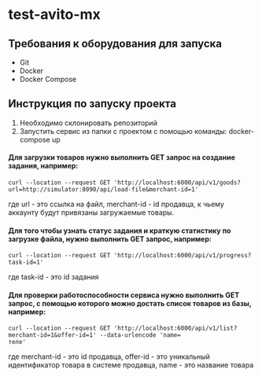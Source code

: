 # test-avito-mx

## Требования к оборудования для запуска
* Git
* Docker
* Docker Compose

## Инструкция по запуску проекта
1. Hеобходимо склонировать репозиторий
2. Запустить сервис из папки с проектом с помощью команды: docker-compose up

#### Для загрузки товаров нужно выполнить GET запрос на создание задания, например:

```
curl --location --request GET 'http://localhost:6000/api/v1/goods?url=http://simulator:8090/api/load-file&merchant-id=1'
```

где url - это ссылка на файл, merchant-id - id продавца, к чьему аккаунту будут привязаны загружаемые товары.

#### Для того чтобы узнать статус задания и краткую статистику по загрузке файла, нужно выполнить GET запрос, например:

```
curl --location --request GET 'http://localhost:6000/api/v1/progress?task-id=1'
```

где task-id - это id задания

#### Для проверки работоспособности сервиса нужно выполнить GET запрос, с помощью которого можно достать список товаров из базы, например:

```
curl --location --request GET 'http://localhost:6000/api/v1/list?merchant-id=1&offer-id=1' --data-urlencode 'name=
теле'
```

где merchant-id - это id продавца, offer-id - это уникальный идентификатор товара в системе продавца, name - это название товара
